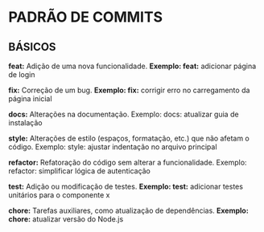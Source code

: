 # PADRÃO DE COMMITS

## BÁSICOS

**feat:** Adição de uma nova funcionalidade.
**Exemplo: feat:** adicionar página de login

**fix:** Correção de um bug.
**Exemplo: fix:** corrigir erro no carregamento da página inicial

**docs:** Alterações na documentação.
Exemplo: docs: atualizar guia de instalação

**style:** Alterações de estilo (espaços, formatação, etc.) que não afetam o código.
Exemplo: style: ajustar indentação no arquivo principal

**refactor:** Refatoração do código sem alterar a funcionalidade.
Exemplo: refactor: simplificar lógica de autenticação

**test:** Adição ou modificação de testes.
**Exemplo: test:** adicionar testes unitários para o componente x

**chore:** Tarefas auxiliares, como atualização de dependências.
**Exemplo: chore:** atualizar versão do Node.js

